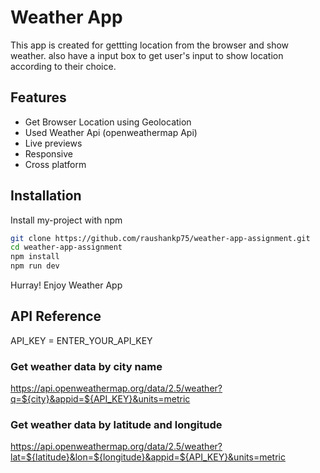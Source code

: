 
# Weather App

This app is created for gettting location from the browser and show weather. also have a input box to get user's input to show location according to their choice.


## Features

- Get Browser Location using Geolocation
- Used Weather Api (openweathermap Api)
- Live previews
- Responsive
- Cross platform


## Installation

Install my-project with npm

```bash
git clone https://github.com/raushankp75/weather-app-assignment.git 
cd weather-app-assignment
npm install
npm run dev

```
 Hurray! Enjoy Weather App
## API Reference

API_KEY = ENTER_YOUR_API_KEY

### Get weather data by city name
https://api.openweathermap.org/data/2.5/weather?q=${city}&appid=${API_KEY}&units=metric

### Get weather data by latitude and longitude
https://api.openweathermap.org/data/2.5/weather?lat=${latitude}&lon=${longitude}&appid=${API_KEY}&units=metric




